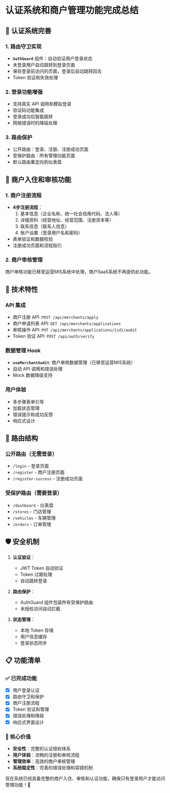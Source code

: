 # 认证系统和商户管理功能完成总结

## 🔐 认证系统完善

### 1. 路由守卫实现
- **`AuthGuard`** 组件：自动验证用户登录状态
- 未登录用户自动跳转到登录页面
- 保存登录前访问的页面，登录后自动跳转回去
- Token 验证和失效处理

### 2. 登录功能增强
- 支持真实 API 调用和模拟登录
- 验证码功能集成
- 登录成功后智能跳转
- 网络错误时的降级处理

### 3. 路由保护
- 公开路由：登录、注册、注册成功页面
- 受保护路由：所有管理功能页面
- 默认路由重定向到仪表盘

## 🏢 商户入住和审核功能

### 1. 商户注册流程
- **4步注册流程**：
  1. 基本信息（企业名称、统一社会信用代码、法人等）
  2. 详细资料（经营地址、经营范围、注册资本等）
  3. 联系信息（联系人信息）
  4. 账户设置（登录用户名和密码）
- 表单验证和数据校验
- 注册成功页面和流程指引

### 2. 商户审核管理
商户审核功能已移至运营MIS系统中处理，商户SaaS系统不再提供此功能。

## 🔧 技术特性

### API 集成
- 商户注册 API: `POST /api/merchants/apply`
- 商户申请列表 API: `GET /api/merchants/applications`
- 审核操作 API: `PUT /api/merchants/applications/{id}/audit`
- Token 验证 API: `POST /api/auth/verify`

### 数据管理 Hook
- **`useMerchantAudit`**: 商户审核数据管理（已移至运营MIS系统）
- 自动 API 调用和错误处理
- Mock 数据降级支持

### 用户体验
- 多步骤表单引导
- 加载状态管理
- 错误提示和成功反馈
- 响应式设计

## 🚀 路由结构

### 公开路由（无需登录）
- `/login` - 登录页面
- `/register` - 商户注册页面
- `/register-success` - 注册成功页面

### 受保护路由（需要登录）
- `/dashboard` - 仪表盘
- `/stores` - 门店管理
- `/vehicles` - 车辆管理
- `/orders` - 订单管理

## 🛡️ 安全机制

1. **认证验证**：
   - JWT Token 自动验证
   - Token 过期处理
   - 自动跳转登录

2. **路由保护**：
   - AuthGuard 组件包装所有受保护路由
   - 未授权访问自动拦截

3. **状态管理**：
   - 本地 Token 存储
   - 用户信息缓存
   - 登录状态同步

## 📋 功能清单

### ✅ 已完成功能
- [x] 用户登录认证
- [x] 路由守卫和保护
- [x] 商户注册流程
- [x] Token 验证和管理
- [x] 错误处理和降级
- [x] 响应式界面设计

### 🎯 核心价值
- **安全性**：完整的认证授权体系
- **用户体验**：流畅的注册和审核流程
- **管理效率**：高效的商户审核管理
- **系统稳定性**：完善的错误处理和容错机制

现在系统已经具备完整的商户入住、审核和认证功能，确保只有登录用户才能访问管理功能！🎉